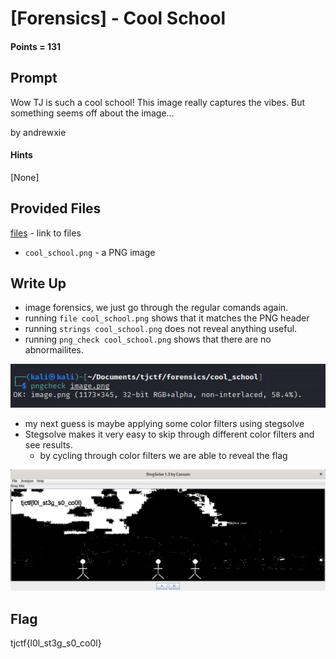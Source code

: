 # \[Forensics\] - Cool School

#### Points = 131

## Prompt

Wow TJ is such a cool school! This image really captures the vibes. But something seems off about the image...

by andrewxie

#### Hints
\[None\]

## Provided Files
[files](../../files/tjctf-2022/cool_school) - link to files

- `cool_school.png` - a PNG image

## Write Up

- image forensics, we just go through the regular comands again.
- running `file cool_school.png` shows that it matches the PNG header
- running `strings cool_school.png` does not reveal anything useful.
- running `png_check cool_school.png` shows that there are no abnormailites.

![pngcheck|500](../images/tjctf-2022/cool_pngcheck.png)

- my next guess is maybe applying some color filters using stegsolve
- Stegsolve makes it very easy to skip through different color filters and see results.
	- by cycling through color filters we are able to reveal the flag

![stegsolve|800](../images/tjctf-2022/cool_school.png)


## Flag

tjctf{l0l_st3g_s0_co0l}